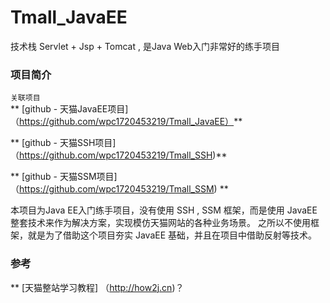 # Tmall_JavaEE

技术栈 Servlet + Jsp + Tomcat , 是Java Web入门非常好的练手项目  

### 项目简介
`关联项目`  
** [github  - 天猫JavaEE项目] （https://github.com/wpc1720453219/Tmall_JavaEE）**

** [github  - 天猫SSH项目] （https://github.com/wpc1720453219/Tmall_SSH)**

** [github  - 天猫SSM项目] （https://github.com/wpc1720453219/Tmall_SSM) ** 

本项目为Java EE入门练手项目，没有使用 SSH , SSM 框架，而是使用 JavaEE 整套技术来作为解决方案，实现模仿天猫网站的各种业务场景。 之所以不使用框架，就是为了借助这个项目夯实 JavaEE 基础，并且在项目中借助反射等技术。

### 参考
** [天猫整站学习教程] （http://how2j.cn)？
